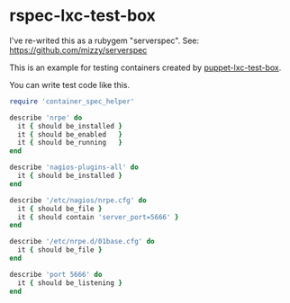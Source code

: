 # rspec-lxc-test-box

I've re-writed this as a rubygem "serverspec".
See: https://github.com/mizzy/serverspec

This is an example for testing containers created by [puppet-lxc-test-box](https://github.com/mizzy/puppet-lxc-test-box).

You can write test code like this.

```ruby
require 'container_spec_helper'

describe 'nrpe' do
  it { should be_installed }
  it { should be_enabled   }
  it { should be_running   }
end

describe 'nagios-plugins-all' do
  it { should be_installed }
end

describe '/etc/nagios/nrpe.cfg' do
  it { should be_file }
  it { should contain 'server_port=5666' }
end

describe '/etc/nrpe.d/01base.cfg' do
  it { should be_file }
end

describe 'port 5666' do
  it { should be_listening }
end
```
